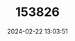 ---
title: "153826"
category: "Orconectes difficilis"
draft: false
date: 2024-02-22 13:03:51
languages:
  English: ["Painted Crayfish"]
---